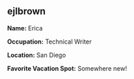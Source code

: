 ## ejlbrown

**Name:** Erica

**Occupation:** Technical Writer

**Location:** San Diego

**Favorite Vacation Spot:** Somewhere new!
